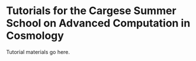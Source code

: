 # Tutorials for the Cargese Summer School on Advanced Computation in Cosmology

Tutorial materials go here.
